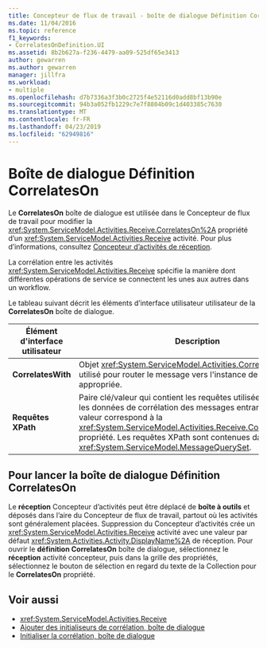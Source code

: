 ```yaml
---
title: Concepteur de flux de travail - boîte de dialogue Définition CorrelatesOn
ms.date: 11/04/2016
ms.topic: reference
f1_keywords:
- CorrelatesOnDefinition.UI
ms.assetid: 8b2b627a-f236-4479-aa09-525df65e3413
author: gewarren
ms.author: gewarren
manager: jillfra
ms.workload:
- multiple
ms.openlocfilehash: d7b7336a3f3b0c2725f4e52116d0add8bf13b90e
ms.sourcegitcommit: 94b3a052fb1229c7e7f8804b09c1d403385c7630
ms.translationtype: MT
ms.contentlocale: fr-FR
ms.lasthandoff: 04/23/2019
ms.locfileid: "62949816"
---
```

# <a name="correlateson-definition-dialog-box"></a>Boîte de dialogue Définition CorrelatesOn

Le **CorrelatesOn** boîte de dialogue est utilisée dans le Concepteur de flux de travail pour modifier la <xref:System.ServiceModel.Activities.Receive.CorrelatesOn%2A> propriété d’un <xref:System.ServiceModel.Activities.Receive> activité. Pour plus d’informations, consultez [Concepteur d’activités de réception](../workflow-designer/receive-activity-designer.md).

La corrélation entre les activités <xref:System.ServiceModel.Activities.Receive> spécifie la manière dont différentes opérations de service se connectent les unes aux autres dans un workflow.

Le tableau suivant décrit les éléments d’interface utilisateur utilisateur de la **CorrelatesOn** boîte de dialogue.

|Élément d'interface utilisateur|Description|
|-|-----------------|
|**CorrelatesWith**|Objet <xref:System.ServiceModel.Activities.CorrelationHandle> utilisé pour router le message vers l'instance de workflow appropriée.|
|**Requêtes XPath**|Paire clé/valeur qui contient les requêtes utilisées pour extraire les données de corrélation des messages entrants. Cette valeur correspond à la <xref:System.ServiceModel.Activities.Receive.CorrelatesOn%2A> propriété. Les requêtes XPath sont contenues dans un objet <xref:System.ServiceModel.MessageQuerySet>.|

## <a name="to-launch-the-correlateson-dialog-box"></a>Pour lancer la boîte de dialogue Définition CorrelatesOn

Le **réception** Concepteur d’activités peut être déplacé de **boîte à outils** et déposés dans l’aire du Concepteur de flux de travail, partout où les activités sont généralement placées. Suppression du Concepteur d’activités crée un <xref:System.ServiceModel.Activities.Receive> activité avec une valeur par défaut <xref:System.Activities.Activity.DisplayName%2A> de réception. Pour ouvrir le **définition CorrelatesOn** boîte de dialogue, sélectionnez le **réception** activité concepteur, puis dans la grille des propriétés, sélectionnez le bouton de sélection en regard du texte de la Collection pour le  **CorrelatesOn** propriété.

## <a name="see-also"></a>Voir aussi

- <xref:System.ServiceModel.Activities.Receive>
- [Ajouter des initialiseurs de corrélation, boîte de dialogue](../workflow-designer/add-correlationinitializers-dialog-box.md)
- [Initialiser la corrélation, boîte de dialogue](../workflow-designer/initialize-correlation-dialog-box.md)